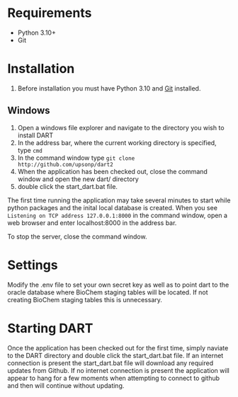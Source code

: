 # Requirements
* Python 3.10+
* Git

# Installation
1. Before installation you must have Python 3.10 and [Git](https://git-scm.com/) installed.

## Windows
1. Open a windows file explorer and navigate to the directory you wish to install DART
1. In the address bar, where the current working directory is specified, type `cmd`
1. In the command window type `git clone http://github.com/upsonp/dart2`
1. When the application has been checked out, close the command window and open the new dart/ directory
1. double click the start_dart.bat file. 

The first time running the application may take several minutes to start while python packages and the inital local database is created. When you see `Listening on TCP address 127.0.0.1:8000` in the command window, open a web browser and enter localhost:8000 in the address bar.

To stop the server, close the command window.

# Settings
Modify the .env file to set your own secret key as well as to point dart to the oracle database where BioChem staging tables will be located. If not creating BioChem staging tables this is unnecessary.

# Starting DART

Once the application has been checked out for the first time, simply naviate to the DART directory and double click the start_dart.bat file. If an internet connection is present the start_dart.bat file will download any required updates from Github. If no internet connection is present the application will appear to hang for a few moments when attempting to connect to github and then will continue without updating.
